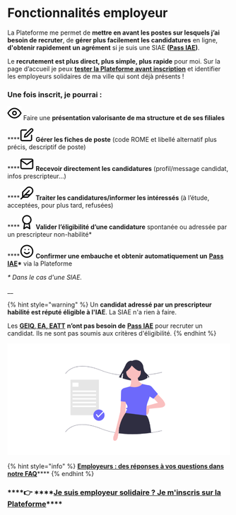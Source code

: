# Fonctionnalités employeur

La Plateforme me permet de **mettre en avant les postes sur lesquels j’ai besoin de recruter**, de **gérer plus facilement les candidatures** en ligne, **d'obtenir rapidement un agrément** si je suis une SIAE **\(**[**Pass IAE**](../pourquoi-une-plateforme-de-linclusion/pass-iae-agrement-plus-simple-cest-a-dire.md)**\)**. 

Le **recrutement est plus direct, plus simple, plus rapide** pour moi. Sur la page d’accueil je peux [**tester la Plateforme avant inscription**](https://inclusion.beta.gouv.fr/) et identifier les employeurs solidaires de ma ville qui sont déjà présents !

### Une fois inscrit, je pourrai :

![](../.gitbook/assets/eye.svg) Faire une **présentation valorisante de ma structure et de ses filiales**

\*\*\*\*![](../.gitbook/assets/edit%20%282%29.svg) **Gérer les fiches de poste** \(code ROME et libellé alternatif plus précis, descriptif de poste\)

\*\*\*\*![](../.gitbook/assets/mail.svg) **Recevoir directement les candidatures** \(profil/message candidat, infos prescripteur…\)

\*\*\*\*![](../.gitbook/assets/feather.svg) **Traiter les candidatures/informer les intéressés** \(à l’étude, acceptées, pour plus tard, refusées\)

\*\*\*\*![](../.gitbook/assets/award-1-.svg) **Valider l’éligibilité d’une candidature** spontanée ou adressée par un prescripteur non-habilité\*

\*\*\*\*![](../.gitbook/assets/smile.svg) **Confirmer une embauche et obtenir automatiquement un** [**Pass IAE**](../reponses-a-mes-questions-faq/faq-employeur.md#quelle-est-la-difference-entre-un-agrement-et-un-pass-iae)**\*** via la Plateforme

_\* Dans le cas d'une SIAE._ 

\_\_

{% hint style="warning" %}
Un **candidat adressé par un prescripteur habilité est réputé éligible à l'IAE**. La SIAE n'a rien à faire.

Les [**GEIQ, EA, EATT**](../pourquoi-une-plateforme-de-linclusion/qui-sont-les-employeurs-solidaires.md#comment-se-reperer-entre-les-differents-employeurs-solidaires) **n’ont pas besoin de** [**Pass IAE**](../pourquoi-une-plateforme-de-linclusion/pass-iae-agrement-plus-simple-cest-a-dire.md) pour recruter un candidat. Ils ne sont pas soumis aux critères d'éligibilité.
{% endhint %}

![](../.gitbook/assets/capture-de-cran-2020-06-24-a-18.00.07.png)

{% hint style="info" %}
[**Employeurs : des réponses à vos questions dans notre FAQ**](../reponses-a-mes-questions-faq/faq-employeur.md)\*\*\*\*
{% endhint %}

###   ****👉 ****[**Je suis employeur solidaire ? Je m'inscris sur la Plateforme**](https://inclusion.beta.gouv.fr/)\*\*\*\*

